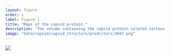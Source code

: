 ```yaml
---
layout: figure
order: 1
label: Figure 1
title: "Maps of the capsid protein."
description: "The volume containing the capsid protein colored cartoon is the surface plot of the entire hexameric functional capsid protein complex. In A, we show the predicted rates using the distance-rsa combined model. Sites that are red are predicted to be evolving more rapidly and those in blue are predicted to be evolving more slowly. In B, the distance-rsa model predication versus empricial dN/dS correlation plotted onto the capsid structure. Red colors represent relatively high correlations--regions in red are on average experiencing more rapid evolution. Blue colors represent relatively low correlations--regions in blue are on average experiencing slower evolution. The correlations control for RSA."
image: "data/capsid/capsid_structure/predictors/3H47.png"
---
```

<img src="{{ site.baseurl }}/data/capsid/capsid_structure/predictors/3H47.png">
